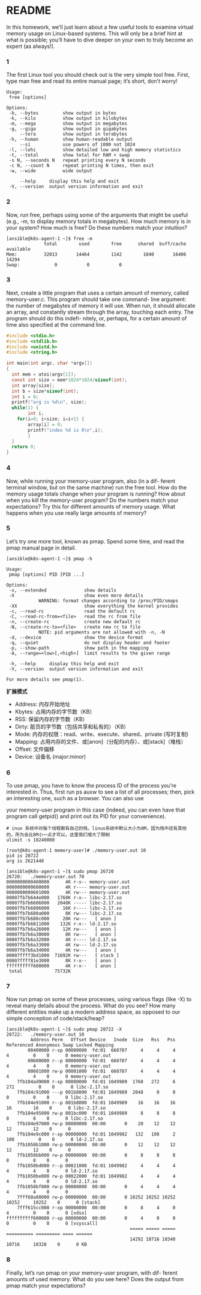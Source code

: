 # README 

In this homework, we’ll just learn about a few useful tools to examine virtual memory usage on Linux-based systems. This will only be a brief hint at what is possible; you’ll have to dive deeper on your own to truly become an expert (as always!).

### 1

The first Linux tool you should check out is the very simple tool
free. First, type man free and read its entire manual page; it’s
short, don’t worry!

```
Usage:
 free [options]

Options:
 -b, --bytes         show output in bytes
 -k, --kilo          show output in kilobytes
 -m, --mega          show output in megabytes
 -g, --giga          show output in gigabytes
     --tera          show output in terabytes
 -h, --human         show human-readable output
     --si            use powers of 1000 not 1024
 -l, --lohi          show detailed low and high memory statistics
 -t, --total         show total for RAM + swap
 -s N, --seconds N   repeat printing every N seconds
 -c N, --count N     repeat printing N times, then exit
 -w, --wide          wide output

     --help     display this help and exit
 -V, --version  output version information and exit
```

### 2

Now, run free, perhaps using some of the arguments that might
be useful (e.g., -m, to display memory totals in megabytes). How
much memory is in your system? How much is free? Do these
numbers match your intuition?

```
[ansible@k8s-agent-1 ~]$ free -m
              total        used        free      shared  buff/cache   available
Mem:          32013       14464        1142        1040       16406       14294
Swap:             0           0           0
```

### 3

Next, create a little program that uses a certain amount of memory,
called memory-user.c. This program should take one command-
line argument: the number of megabytes of memory it will use.
When run, it should allocate an array, and constantly stream through
the array, touching each entry. The program should do this indefi-
nitely, or, perhaps, for a certain amount of time also specified at the command line.

```C
#include <stdio.h>
#include <stdlib.h>
#include <unistd.h>
#include <string.h>

int main(int argc, char *argv[])
{
  int mem = atoi(argv[1]);
  const int size = mem*1024*1024/sizeof(int);
  int array[size];
  int b = size*sizeof(int);
  int i = 0;
  printf("arg is %d\n", size);
  while(1) {
        int i;
	for(i=0; i<size; i=i+1) {
		array[i] = 0;
		printf("index %d is 0\n",i);
        }
  }
  return 0;
}
```

### 4

Now, while running your memory-user program, also (in a dif-
ferent terminal window, but on the same machine) run the free
tool. How do the memory usage totals change when your program
is running? How about when you kill the memory-user program?
Do the numbers match your expectations? Try this for different
amounts of memory usage. What happens when you use really
large amounts of memory?

### 5

Let’s try one more tool, known as pmap. Spend some time, and read
the pmap manual page in detail.

```
[ansible@k8s-agent-1 ~]$ pmap -h

Usage:
 pmap [options] PID [PID ...]

Options:
 -x, --extended              show details
 -X                          show even more details
            WARNING: format changes according to /proc/PID/smaps
 -XX                         show everything the kernel provides
 -c, --read-rc               read the default rc
 -C, --read-rc-from=<file>   read the rc from file
 -n, --create-rc             create new default rc
 -N, --create-rc-to=<file>   create new rc to file
            NOTE: pid arguments are not allowed with -n, -N
 -d, --device                show the device format
 -q, --quiet                 do not display header and footer
 -p, --show-path             show path in the mapping
 -A, --range=<low>[,<high>]  limit results to the given range

 -h, --help     display this help and exit
 -V, --version  output version information and exit

For more details see pmap(1).
```

**扩展模式**

* Address: 内存开始地址
* Kbytes: 占用内存的字节数（KB）
* RSS: 保留内存的字节数（KB）
* Dirty: 脏页的字节数（包括共享和私有的）（KB）
* Mode: 内存的权限：read、write、execute、shared、private (写时复制)
* Mapping: 占用内存的文件、或[anon]（分配的内存）、或[stack]（堆栈）
* Offset: 文件偏移
* Device: 设备名 (major:minor)

### 6

To use pmap, you have to know the process ID of the process you’re
interested in. Thus, first run ps auxw to see a list of all processes; then, pick an interesting one, such as a browser. You can also use

your memory-user program in this case (indeed, you can even
have that program call getpid() and print out its PID for your
convenience).

```
# inux 系统中对每个线程都有自己的栈，linux系统中默认大小为8M，因为栈中还有其他的，所为会比8M小一点才可以。这里我们增大了限制
ulimit -s 10240000

[root@k8s-agent-1 memory-user]# ./memory-user.out 10
pid is 28722
arg is 2621440
```


```
[ansible@k8s-agent-1 ~]$ sudo pmap 26720
26720:   ./memory-user.out 70
0000000000400000      4K r-x-- memory-user.out
0000000000600000      4K r---- memory-user.out
0000000000601000      4K rw--- memory-user.out
00007fb7b644e000   1760K r-x-- libc-2.17.so
00007fb7b6606000   2048K ----- libc-2.17.so
00007fb7b6806000     16K r---- libc-2.17.so
00007fb7b680a000      8K rw--- libc-2.17.so
00007fb7b680c000     20K rw---   [ anon ]
00007fb7b6811000    132K r-x-- ld-2.17.so
00007fb7b6a26000     12K rw---   [ anon ]
00007fb7b6a30000      8K rw---   [ anon ]
00007fb7b6a32000      4K r---- ld-2.17.so
00007fb7b6a33000      4K rw--- ld-2.17.so
00007fb7b6a34000      4K rw---   [ anon ]
00007ffff3bd1000  71692K rw---   [ stack ]
00007ffff81e3000      8K r-x--   [ anon ]
ffffffffff600000      4K r-x--   [ anon ]
 total            75732K
```

### 7

Now run pmap on some of these processes, using various flags (like
-X) to reveal many details about the process. What do you see?
How many different entities make up a modern address space, as
opposed to our simple conception of code/stack/heap?

```
[ansible@k8s-agent-1 ~]$ sudo pmap 28722 -X
28722:   ./memory-user.out 10
         Address Perm   Offset Device   Inode  Size   Rss   Pss Referenced Anonymous Swap Locked Mapping
        00400000 r-xp 00000000  fd:01  660707     4     4     4          4         0    0      0 memory-user.out
        00600000 r--p 00000000  fd:01  660707     4     4     4          4         4    0      0 memory-user.out
        00601000 rw-p 00001000  fd:01  660707     4     4     4          4         4    0      0 memory-user.out
    7fb104ad9000 r-xp 00000000  fd:01 1049989  1760   272     6        272         0    0      0 libc-2.17.so
    7fb104c91000 ---p 001b8000  fd:01 1049989  2048     0     0          0         0    0      0 libc-2.17.so
    7fb104e91000 r--p 001b8000  fd:01 1049989    16    16    16         16        16    0      0 libc-2.17.so
    7fb104e95000 rw-p 001bc000  fd:01 1049989     8     8     8          8         8    0      0 libc-2.17.so
    7fb104e97000 rw-p 00000000  00:00       0    20    12    12         12        12    0      0
    7fb104e9c000 r-xp 00000000  fd:01 1049982   132   108     2        108         0    0      0 ld-2.17.so
    7fb1050b1000 rw-p 00000000  00:00       0    12    12    12         12        12    0      0
    7fb1050bb000 rw-p 00000000  00:00       0     8     8     8          8         8    0      0
    7fb1050bd000 r--p 00021000  fd:01 1049982     4     4     4          4         4    0      0 ld-2.17.so
    7fb1050be000 rw-p 00022000  fd:01 1049982     4     4     4          4         4    0      0 ld-2.17.so
    7fb1050bf000 rw-p 00000000  00:00       0     4     4     4          4         4    0      0
    7fff60a88000 rw-p 00000000  00:00       0 10252 10252 10252      10252     10252    0      0 [stack]
    7fff615cc000 r-xp 00000000  00:00       0     8     4     0          4         0    0      0 [vdso]
ffffffffff600000 r-xp 00000000  00:00       0     4     0     0          0         0    0      0 [vsyscall]
                                              ===== ===== ===== ========== ========= ==== ======
                                              14292 10716 10340      10716     10328    0      0 KB
```                                             

### 8

Finally, let’s run pmap on your memory-user program, with dif-
ferent amounts of used memory. What do you see here? Does the
output from pmap match your expectations?